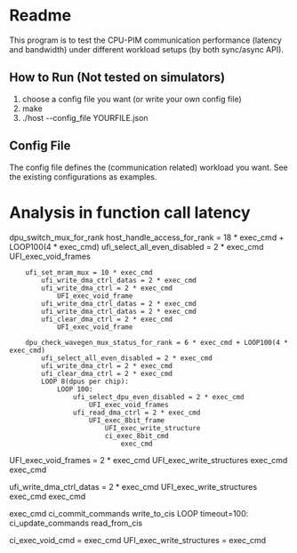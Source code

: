 # Readme

This program is to test the CPU-PIM communication performance (latency and bandwidth) under different workload setups (by both sync/async API).

## How to Run (Not tested on simulators)

1. choose a config file you want (or write your own config file)
2. make
3. ./host --config_file YOURFILE.json

## Config File

The config file defines the (communication related) workload you want.
See the existing configurations as examples.




# Analysis in function call latency

dpu_switch_mux_for_rank
	host_handle_access_for_rank = 18 * exec_cmd + LOOP100(4 * exec_cmd)
		ufi_select_all_even_disabled = 2 * exec_cmd
			UFI_exec_void_frames
		
		ufi_set_mram_mux = 10 * exec_cmd
            ufi_write_dma_ctrl_datas = 2 * exec_cmd
            ufi_write_dma_ctrl = 2 * exec_cmd
                UFI_exec_void_frame
            ufi_write_dma_ctrl_datas = 2 * exec_cmd
            ufi_write_dma_ctrl_datas = 2 * exec_cmd
            ufi_clear_dma_ctrl = 2 * exec_cmd
                UFI_exec_void_frame

		dpu_check_wavegen_mux_status_for_rank = 6 * exec_cmd + LOOP100(4 * exec_cmd)
            ufi_select_all_even_disabled = 2 * exec_cmd
            ufi_write_dma_ctrl = 2 * exec_cmd
            ufi_clear_dma_ctrl = 2 * exec_cmd
            LOOP 8(dpus per chip):
                LOOP 100:
                    ufi_select_dpu_even_disabled = 2 * exec_cmd
                        UFI_exec_void_frames
                    ufi_read_dma_ctrl = 2 * exec_cmd
                        UFI_exec_8bit_frame
                            UFI_exec_write_structure
                            ci_exec_8bit_cmd
                                exec_cmd
                

UFI_exec_void_frames = 2 * exec_cmd
    UFI_exec_write_structures
        exec_cmd
    exec_cmd

ufi_write_dma_ctrl_datas = 2 * exec_cmd
    UFI_exec_write_structures
        exec_cmd
    exec_cmd

exec_cmd
    ci_commit_commands
        write_to_cis
    LOOP timeout=100:
        ci_update_commands
            read_from_cis
        

ci_exec_void_cmd = exec_cmd
UFI_exec_write_structures = exec_cmd 
